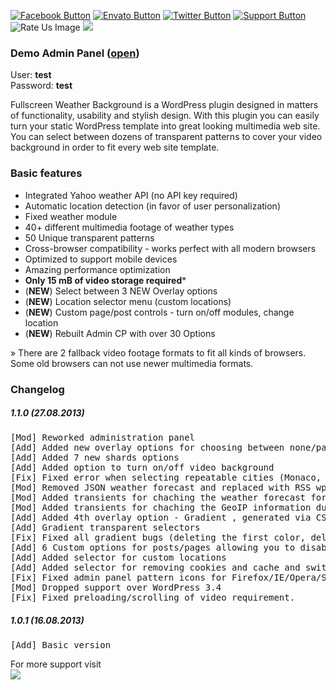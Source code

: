 [![Facebook Button](http://demo.gamebird-studios.com/_assets/envato/facebook.png "Follow us on Facebook")](http://facebook.com/gamebirdstudios/ "Follow Gamebird Studios on Facebook") [![Envato Button](http://demo.gamebird-studios.com/_assets/envato/envato.png "Follow us on Envato")](http://themeforest.net/user/elementpz/follow "Follow Gamebird Studios on Envato Market") [![Twitter Button](http://demo.gamebird-studios.com/_assets/envato/twitter.png "Follow us on Twitter")](http://twitter.com/gamebirdstudios/ "Follow Gamebird Studios on Twitter") [![Support Button](http://demo.gamebird-studios.com/_assets/envato/support.png "Find Live Support")](http://support.gamebird-studios.com/ "Gamebird Studios Live Support")  
![Rate Us Image](http://demo.gamebird-studios.com/_assets/envato/imagemap_bot.png "Give us your rating") ![](http://demo.gamebird-studios.com/_assets/envato/fsbw_previewanimation.gif)

### Demo Admin Panel ([open](http://demo.gamebird-studios.com/fsbweather/wp-admin/))

User: **test**  
Password: **test**  

Fullscreen Weather Background is a WordPress plugin designed in matters of functionality, usability and stylish design. With this plugin you can easily turn your static WordPress template into great looking multimedia web site. You can select between dozens of transparent patterns to cover your video background in order to fit every web site template.  

### Basic features

*   Integrated Yahoo weather API (no API key required)
*   Automatic location detection (in favor of user personalization)
*   Fixed weather module
*   40+ different multimedia footage of weather types
*   50 Unique transparent patterns
*   Cross-browser compatibility - works perfect with all modern browsers
*   Optimized to support mobile devices
*   Amazing performance optimization
*   **Only 15 mB of video storage required***
*   (**NEW**) Select between 3 NEW Overlay options
*   (**NEW**) Location selector menu (custom locations)
*   (**NEW**) Custom page/post controls - turn on/off modules, change location
*   (**NEW**) Rebuilt Admin CP with over 30 Options

» There are 2 fallback video footage formats to fit all kinds of browsers. Some old browsers can not use newer multimedia formats.  

### Changelog

##### 1.1.0 (27.08.2013)

<pre>[Mod] Reworked administration panel
[Add] Added new overlay options for choosing between none/pattern/shards
[Add] Added 7 new shards options
[Add] Added option to turn on/off video background
[Fix] Fixed error when selecting repeatable cities (Monaco, Scottsdale etc.)
[Mod] Removed JSON weather forecast and replaced with RSS wp_remote_get
[Mod] Added transients for chaching the weather forecast for an hour
[Mod] Added transients for chaching the GeoIP information during autodetect 
[Add] Added 4th overlay option - Gradient , generated via CSS3
[Add] Gradient transparent selectors 
[Fix] Fixed all gradient bugs (deleting the first color, deleting rgba() colors)
[Add] 6 Custom options for posts/pages allowing you to disable/enable modules
[Add] Added selector for custom locations
[Add] Added selector for removing cookies and cache and switch default location.
[Fix] Fixed admin panel pattern icons for Firefox/IE/Opera/Safari
[Mod] Dropped support over WordPress 3.4
[Fix] Fixed preloading/scrolling of video requirement.
</pre>

##### 1.0.1 (16.08.2013)

<pre>[Add] Basic version
</pre>

For more support visit  
[![](http://support.gamebird-studios.com/__swift/themes/client_default/images/staffonline.png)](http://support.gamebird-studios.com/)
